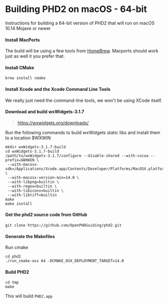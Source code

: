 # Building PHD2 on macOS - 64-bit

Instructions for building a 64-bit version of PHD2 that will run on macOS 10.14 Mojave or newer

#### Install MacPorts

The build will be using a few tools from [HomeBrew](https://brew.sh/). Macports should work just as well it you prefer that.

#### Install CMake

```brew install cmake```

#### Install Xcode and the Xcode Command Line Tools

We really just need the command-line tools, we won't be using XCode itself.

#### Download and build wxWidgets-3.1.7

> https://wxwidgets.org/downloads/

Run the following commands to build wxWidgets static libs and install them to a location $WXWIN

```
mkdir wxWidgets-3.1.7-build
cd wxWidgets-3.1.7-build
/path/to/wxWidgets-3.1.7/configure --disable-shared --with-cocoa --prefix=$WXWIN \
 --with-macosx-sdk=/Applications/Xcode.app/Contents/Developer/Platforms/MacOSX.platform/Developer/SDKs/MacOSX14.0.sdk \
 --with-macosx-version-min=14.0 \
 --with-libpng=builtin \
 --with-regex=builtin \
 --with-libiconv=builtin \
 --with-libtiff=builtin
make
make install
```

#### Get the phd2 source code from GitHub

```git clone https://github.com/OpenPHDGuiding/phd2.git```

#### Generate the Makefiles

Run cmake

```
cd phd2
./run_cmake-osx 64 -DCMAKE_OSX_DEPLOYMENT_TARGET=14.0
```

#### Build PHD2

```
cd tmp
make
```

This will build `PHD2.app`
